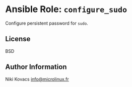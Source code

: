 Ansible Role: `configure_sudo`
==============================

Configure persistent password for `sudo`.


License
-------

BSD


Author Information
------------------

Niki Kovacs <info@microlinux.fr>
